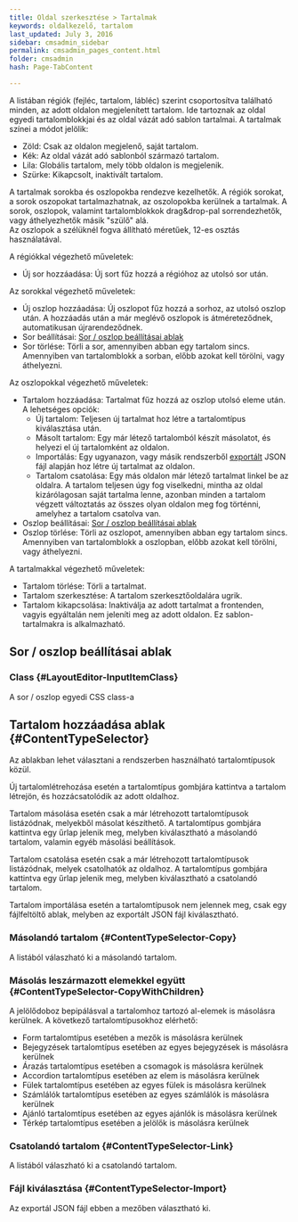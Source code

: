 ```yaml
---
title: Oldal szerkesztése > Tartalmak
keywords: oldalkezelő, tartalom
last_updated: July 3, 2016
sidebar: cmsadmin_sidebar
permalink: cmsadmin_pages_content.html
folder: cmsadmin
hash: Page-TabContent

---
```


A listában régiók (fejléc, tartalom, lábléc) szerint csoportosítva található minden, az adott oldalon megjelenített tartalom. Ide tartoznak az oldal egyedi tartalomblokkjai és az oldal vázát adó sablon tartalmai. A tartalmak színei a módot jelölik:

* Zöld: Csak az oldalon megjelenő, saját tartalom.
* Kék: Az oldal vázát adó sablonból származó tartalom.
* Lila: Globális tartalom, mely több oldalon is megjelenik.
* Szürke: Kikapcsolt, inaktivált tartalom.

A tartalmak sorokba és oszlopokba rendezve kezelhetők. A régiók sorokat, a sorok oszopokat tartalmazhatnak, az oszolopokba kerülnek a tartalmak. A sorok, oszlopok, valamint tartalomblokkok drag&drop-pal sorrendezhetők, vagy áthelyezhetők másik "szülő" alá.  
Az oszlopok a szélüknél fogva állítható méretűek, 12-es osztás használatával.

A régiókkal végezhető műveletek:
* Új sor hozzáadása: Új sort fűz hozzá a régióhoz az utolsó sor után.

Az sorokkal végezhető műveletek:
* Új oszlop hozzáadása: Új oszlopot fűz hozzá a sorhoz, az utolsó oszlop után. A hozzáadás után a már meglévő oszlopok is átméreteződnek, automatikusan újrarendeződnek.
* Sor beállításai: [Sor / oszlop beállításai ablak](cmsadmin_pages_content.html#LayoutEditor-InputItemClass)
* Sor törlése: Törli a sor, amennyiben abban egy tartalom sincs. Amennyiben van tartalomblokk a sorban, előbb azokat kell törölni, vagy áthelyezni.

Az oszlopokkal végezhető műveletek:
* Tartalom hozzáadása: Tartalmat fűz hozzá az oszlop utolsó eleme után. A lehetséges opciók:
  * Új tartalom: Teljesen új tartalmat hoz létre a tartalomtípus kiválasztása után.
  * Másolt tartalom: Egy már létező tartalomból készít másolatot, és helyezi el új tartalomként az oldalon.
  * Importálás: Egy ugyanazon, vagy másik rendszerből [exportált](cmsadmin_contenttypes.html#Content-InputExport) JSON fájl alapján hoz létre új tartalmat az oldalon.
  * Tartalom csatolása: Egy más oldalon már létező tartalmat linkel be az oldalra. A tartalom teljesen úgy fog viselkedni, mintha az oldal kizárólagosan saját tartalma lenne, azonban minden a tartalom végzett változtatás az összes olyan oldalon meg fog történni, amelyhez a tartalom csatolva van.
* Oszlop beállításai: [Sor / oszlop beállításai ablak](cmsadmin_pages_content.html#LayoutEditor-InputItemClass)
* Oszlop törlése: Törli az oszlopot, amennyiben abban egy tartalom sincs. Amennyiben van tartalomblokk a oszlopban, előbb azokat kell törölni, vagy áthelyezni.

A tartalmakkal végezhető műveletek:
* Tartalom törlése: Törli a tartalmat.
* Tartalom szerkesztése: A tartalom szerkesztőoldalára ugrik.
* Tartalom kikapcsolása: Inaktiválja az adott tartalmat a frontenden, vagyis egyáltalán nem jeleníti meg az adott oldalon. Ez sablon-tartalmakra is alkalmazható.

## Sor / oszlop beállításai ablak

### Class {#LayoutEditor-InputItemClass}

A sor / oszlop egyedi CSS class-a


## Tartalom hozzáadása ablak {#ContentTypeSelector}

Az ablakban lehet választani a rendszerben használható tartalomtípusok közül. 

Új tartalomlétrehozása esetén a tartalomtípus gombjára kattintva a tartalom létrejön, és hozzácsatolódik az adott oldalhoz.

Tartalom másolása esetén csak a már létrehozott tartalomtípusok listázódnak, melyekből másolat készíthető. A tartalomtípus gombjára kattintva egy űrlap jelenik meg, melyben kiválasztható a másolandó tartalom, valamin egyéb másolási beállítások.

Tartalom csatolása esetén csak a már létrehozott tartalomtípusok listázódnak, melyek csatolhatók az oldalhoz. A tartalomtípus gombjára kattintva egy űrlap jelenik meg, melyben kiválasztható a csatolandó tartalom.

Tartalom importálása esetén a tartalomtípusok nem jelennek meg, csak egy fájlfeltöltő ablak, melyben az exportált JSON fájl kiválasztható.

### Másolandó tartalom {#ContentTypeSelector-Copy}

A listából válaszható ki a másolandó tartalom.

### Másolás leszármazott elemekkel együtt {#ContentTypeSelector-CopyWithChildren}

A jelölődoboz bepipálásval a tartalomhoz tartozó al-elemek is másolásra kerülnek. A következő tartalomtípusokhoz elérhető:

* Form tartalomtípus esetében a mezők is másolásra kerülnek
* Bejegyzések tartalomtípus esetében az egyes bejegyzések is másolásra kerülnek
* Árazás tartalomtípus esetében a csomagok is másolásra kerülnek
* Accordion tartalomtípus esetében az elem is másolásra kerülnek
* Fülek tartalomtípus esetében az egyes fülek is másolásra kerülnek
* Számlálók tartalomtípus esetében az egyes számlálók is másolásra kerülnek
* Ajánló tartalomtípus esetében az egyes ajánlók is másolásra kerülnek
* Térkép tartalomtípus esetében a jelölők is másolásra kerülnek

### Csatolandó tartalom {#ContentTypeSelector-Link}

A listából válaszható ki a csatolandó tartalom.

### Fájl kiválasztása {#ContentTypeSelector-Import}

Az exportál JSON fájl ebben a mezőben választható ki.
